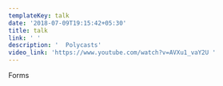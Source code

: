 ```yaml
---
templateKey: talk
date: '2018-07-09T19:15:42+05:30'
title: talk
link: ' '
description: '  Polycasts'
video_link: 'https://www.youtube.com/watch?v=AVXu1_vaY2U '
---
```

Forms

